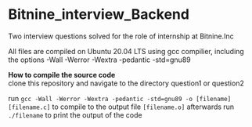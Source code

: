 # Bitnine_interview_Backend
Two interview questions solved for the role of internship at Bitnine.Inc


All files are compiled on Ubuntu 20.04 LTS using gcc compilier, including the options -Wall -Werror -Wextra -pedantic -std=gnu89

<b>How to compile the source code</b> <br>
clone this repository and navigate to the directory question1 or question2

run `gcc -Wall -Werror -Wextra -pedantic -std=gnu89 -o [filename] [filename.c]` to compile to the output file   `[filename.o]`
afterwards run `./filename` to print the output of the code